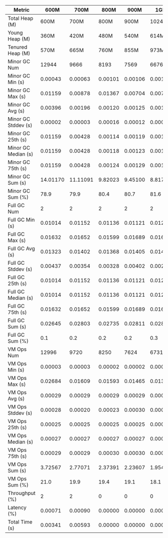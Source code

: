 | Metric | 600M | 700M | 800M | 900M | 1GB | 2GB | 4GB | 8GB |
|------|----|----|----|----|---|---|---|---|
| Total Heap (M) | 600M | 700M | 800M | 900M | 1024M | 2048M | 4096M | 8192M |
| Young Heap (M) | 360M | 420M | 480M | 540M | 614M | 1228M | 2456M | 4912M |
| Tenured Heap (M) | 570M | 665M | 760M | 855M | 973M | 1946M | 3892M | 7784M |
| Minor GC Num | 12944 | 9666 | 8193 | 7569 | 6676 | 3428 | 1651 | 839 |
| Minor GC Min (s) | 0.00043 | 0.00063 | 0.00101 | 0.00106 | 0.00112 | 0.00165 | 0.00184 | 0.00227 |
| Minor GC Max (s) | 0.01159 | 0.00878 | 0.01367 | 0.00704 | 0.00704 | 0.00507 | 0.00444 | 0.00702 |
| Minor GC Avg (s) | 0.00396 | 0.00196 | 0.00120 | 0.00125 | 0.00132 | 0.00188 | 0.00216 | 0.00284 |
| Minor GC Stddev (s) | 0.00002 | 0.00003 | 0.00016 | 0.00012 | 0.00012 | 0.00015 | 0.00020 | 0.00033 |
| Minor GC 25th (s) | 0.01159 | 0.00428 | 0.00114 | 0.00119 | 0.00126 | 0.00179 | 0.00201 | 0.00263 |
| Minor GC Median (s) | 0.01159 | 0.00428 | 0.00118 | 0.00123 | 0.00130 | 0.00186 | 0.00213 | 0.00281 |
| Minor GC 75th (s) | 0.01159 | 0.00428 | 0.00124 | 0.00129 | 0.00136 | 0.00194 | 0.00225 | 0.00296 |
| Minor GC Sum (s) | 14.01170 | 11.11091 | 9.82023 | 9.45100 | 8.81768 | 6.44276 | 3.55953 | 2.37879 |
| Minor GC Sum (%) | 78.9 | 79.9 | 80.4 | 80.7 | 81.6 | 84.8 | 85.2 | 85.2 |
| Full GC Num | 2 | 2 | 2 | 2 | 2 | 2 | 2 | 2 |
| Full GC Min (s) | 0.01014 | 0.01152 | 0.01136 | 0.01121 | 0.01237 | 0.01585 | 0.02239 | 0.03510 |
| Full GC Max (s) | 0.01632 | 0.01652 | 0.01599 | 0.01689 | 0.01618 | 0.02122 | 0.03376 | 0.06953 |
| Full GC Avg (s) | 0.01323 | 0.01402 | 0.01368 | 0.01405 | 0.01428 | 0.01853 | 0.02808 | 0.05231 |
| Full GC Stddev (s) | 0.00437 | 0.00354 | 0.00328 | 0.00402 | 0.00269 | 0.00380 | 0.00804 | 0.02434 |
| Full GC 25th (s) | 0.01014 | 0.01152 | 0.01136 | 0.01121 | 0.01237 | 0.01585 | 0.02239 | 0.03510 |
| Full GC Median (s) | 0.01014 | 0.01152 | 0.01136 | 0.01121 | 0.01237 | 0.01585 | 0.02239 | 0.03510 |
| Full GC 75th (s) | 0.01632 | 0.01652 | 0.01599 | 0.01689 | 0.01618 | 0.02122 | 0.03376 | 0.06953 |
| Full GC Sum (s) | 0.02645 | 0.02803 | 0.02735 | 0.02811 | 0.02855 | 0.03706 | 0.05615 | 0.10463 |
| Full GC Sum (%) | 0.1 | 0.2 | 0.2 | 0.2 | 0.3 | 0.5 | 1.3 | 3.7 |
| VM Ops Num | 12996 | 9720 | 8250 | 7624 | 6731 | 3470 | 1696 | 899 |
| VM Ops Min (s) | 0.00003 | 0.00003 | 0.00002 | 0.00002 | 0.00003 | 0.00003 | 0.00004 | 0.00003 |
| VM Ops Max (s) | 0.02684 | 0.01609 | 0.01593 | 0.01465 | 0.01317 | 0.01933 | 0.01712 | 0.01532 |
| VM Ops Avg (s) | 0.00029 | 0.00029 | 0.00029 | 0.00029 | 0.00029 | 0.00032 | 0.00033 | 0.00034 |
| VM Ops Stddev (s) | 0.00028 | 0.00020 | 0.00023 | 0.00030 | 0.00018 | 0.00049 | 0.00042 | 0.00050 |
| VM Ops 25th (s) | 0.00025 | 0.00025 | 0.00025 | 0.00025 | 0.00026 | 0.00028 | 0.00029 | 0.00030 |
| VM Ops Median (s) | 0.00027 | 0.00027 | 0.00027 | 0.00027 | 0.00028 | 0.00030 | 0.00031 | 0.00032 |
| VM Ops 75th (s) | 0.00029 | 0.00029 | 0.00030 | 0.00030 | 0.00030 | 0.00033 | 0.00034 | 0.00035 |
| VM Ops Sum (s) | 3.72567 | 2.77071 | 2.37391 | 2.23607 | 1.95473 | 1.11941 | 0.56045 | 0.30728 |
| VM Ops Sum (%) | 21.0 | 19.9 | 19.4 | 19.1 | 18.1 | 14.7 | 13.4 | 11.0 |
| Throughput (%) | 2 | 2 | 0 | 0 | 0 | 0 | 0 | 0 |
| Latency (%) | 0.00071 | 0.00090 | 0.00000 | 0.00000 | 0.00000 | 0.00000 | 0.00000 | 0.00000 |
| Total Time (s) | 0.00341 | 0.00593 | 0.00000 | 0.00000 | 0.00000 | 0.00000 | 0.00000 | 0.00000 |
